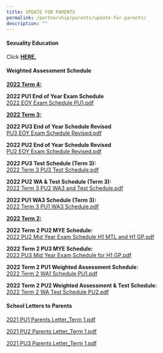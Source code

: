 ```yaml
---
title: UPDATE FOR PARENTS
permalink: /partnership/parents/update-for-parents/
description: ""
---
```

<h4><strong>Sexuality Education</strong></h4>
<p>Click&nbsp;<a href="/mi-experience/key-programmes/character-and-citizenship-education/sexuality-education" target="_blank" rel="noopener"><strong>HERE.</strong></a></p>
<h4><strong>Weighted Assessment Schedule</strong></h4>
<p><u><strong>2022 Term 4:</strong></u></p>
<p><strong>2022 PU1 End of Year Exam Schedule<br /></strong><a href="/files/2022%20EOY%20Exam%20Schedule%20PU1.pdf">2022 EOY Exam Schedule PU1.pdf</a></p>
<p><u><strong>2022 Term 3:</strong></u></p>
<p><strong>2022 PU3 End of Year Schedule Revised<br /></strong><a href="/files/PU3%20EOY%20Exam%20Schedule%20Revised.pdf" target="_blank" rel="noopener">PU3 EOY Exam Schedule Revised.pdf</a></p>
<p><strong>2022 PU2 End of Year Schedule Revised<br /></strong><a href="/files/PU2%20EOY%20Exam%20Schedule%20Revised.pdf" target="_blank" rel="noopener">PU2 EOY Exam Schedule Revised.pdf</a></p>
<p><strong>2022 PU3 Test Schedule (Term 3):<br /></strong><a href="/files/2022%20Term%203%20PU3%20Test%20Schedule.pdf" target="_blank" rel="noopener">2022 Term 3 PU3 Test Schedule.pdf</a></p>
<p><strong>2022 PU2 WA &amp; Test Schedule (Term 3):<br /></strong><a href="/files/2022%20Term%203%20PU2%20WA3%20and%20Test%20Schedule.pdf" target="_blank" rel="noopener">2022 Term 3 PU2 WA3 and Test Schedule.pdf</a></p>
<p><strong>2022 PU1 WA3 Schedule (Term 3):<br /></strong><a href="/files/2022%20Term%203%20PU1%20WA3%20Schedule.pdf" target="_blank" rel="noopener">2022 Term 3 PU1 WA3 Schedule.pdf</a></p>
<p><strong><u>2022 Term 2:</u></strong></p>
<p><strong>2022 Term 2 PU2 MYE Schedule:<br /></strong><a href="/files/2022%20PU2%20Mid%20Year%20Exam%20Schedule%20H1%20MTL%20and%20H1%20GP.pdf" target="_blank" rel="noopener">2022 PU2 Mid Year Exam Schedule H1 MTL and H1 GP.pdf</a></p>
<p><strong>2022 Term 2 PU3 MYE Schedule:<br /></strong><a href="/files/2022%20PU3%20Mid%20Year%20Exam%20Schedule%20for%20H1%20GP.pdf" target="_blank" rel="noopener">2022 PU3 Mid Year Exam Schedule for H1 GP.pdf</a></p>
<p><strong>2022 Term 2 PU1 Weighted Assessment Schedule:<br /></strong><a href="/files/2022%20Term%202%20WA1%20Schedule%20PU1.pdf" target="_blank" rel="noopener">2022 Term 2 WA1 Schedule PU1.pdf</a></p>
<p><strong>2022 Term 2 PU2 Weighted Assessment &amp; Test Schedule:<br /></strong><a href="/files/2022%20Term%202%20WA%20%20Test%20Schedule%20PU2.pdf" target="_blank" rel="noopener">2022 Term 2 WA Test Schedule PU2.pdf</a></p>
<h4><strong>School Letters to Parents</strong></h4>
<p><a href="/files/2021%20PU1%20Parents%20Letter_Term%201.pdf" target="_blank" rel="noopener">2021 PU1 Parents Letter_Term 1.pdf</a></p>
<p><a href="/files/2021%20PU2%20Parents%20Letter_Term%201.pdf" target="_blank" rel="noopener">2021 PU2 Parents Letter_Term 1.pdf</a></p>
<p><a href="/files/2021%20PU3%20Parents%20Letter_Term%201.pdf" target="_blank" rel="noopener">2021 PU3 Parents Letter_Term 1.pdf</a></p>